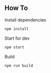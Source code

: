 ## How To

Install dependencies
```sh
npm install
```

Start for dev
```sh
npm start
```
Build
```sh
npm run build
```